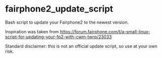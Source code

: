 # fairphone2_update_script
Bash script to update your Fairphone2 to the newest version.

Inspiration was taken from https://forum.fairphone.com/t/a-small-linux-script-for-updating-your-fp2-with-cwm-twrp/23033

Standard disclaimer: this is not an official update script, so use at your own risk.
